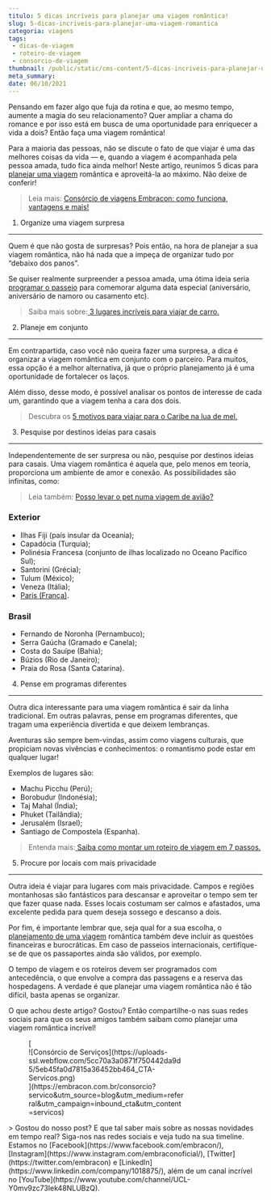 ```yaml
---
titulo: 5 dicas incríveis para planejar uma viagem romântica!
slug: 5-dicas-incriveis-para-planejar-uma-viagem-romantica
categoria: viagens
tags:
 - dicas-de-viagem
 - roteiro-de-viagem
 - consorcio-de-viagem
thumbnail: /public/static/cms-content/5-dicas-incriveis-para-planejar-uma-viagem-romantica.jpg
meta_summary: 
date: 06/10/2021
---
```

Pensando em fazer algo que fuja da rotina e que, ao mesmo tempo, aumente a magia do seu relacionamento? Quer ampliar a chama do romance e por isso está em busca de uma oportunidade para enriquecer a vida a dois? Então faça uma viagem romântica!

Para a maioria das pessoas, não se discute o fato de que viajar é uma das melhores coisas da vida — e, quando a viagem é acompanhada pela pessoa amada, tudo fica ainda melhor! Neste artigo, reunimos 5 dicas para [planejar uma viagem](https://www.embracon.com.br/blog/viagem-economica-confira-nossas-dicas-para-viajar-com-pouco-dinheiro) romântica e aproveitá-la ao máximo. Não deixe de conferir!

> Leia mais: [Consórcio de viagens Embracon: como funciona, vantagens e mais!](https://www.embracon.com.br/blog/consorcio-de-viagens-embracon-vantagens)

1. Organize uma viagem surpresa
-------------------------------

Quem é que não gosta de surpresas? Pois então, na hora de planejar a sua viagem romântica, não há nada que a impeça de organizar tudo por “debaixo dos panos”.

Se quiser realmente surpreender a pessoa amada, uma ótima ideia seria [programar o passeio](https://www.embracon.com.br/blog/confira-estas-4-dicas-financeiras-para-planejar-uma-viagem-em-familia) para comemorar alguma data especial (aniversário, aniversário de namoro ou casamento etc).

> Saiba mais sobre:[ 3 lugares incríveis para viajar de carro.](https://www.embracon.com.br/blog/3-lugares-incriveis-para-viajar-de-carro)

2. Planeje em conjunto
----------------------

Em contrapartida, caso você não queira fazer uma surpresa, a dica é organizar a viagem romântica em conjunto com o parceiro. Para muitos, essa opção é a melhor alternativa, já que o próprio planejamento já é uma oportunidade de fortalecer os laços.

Além disso, desse modo, é possível analisar os pontos de interesse de cada um, garantindo que a viagem tenha a cara dos dois.

> Descubra os [5 motivos para viajar para o Caribe na lua de mel.](https://www.embracon.com.br/blog/5-motivos-para-viajar-para-o-caribe-na-lua-de-mel)

3. Pesquise por destinos ideias para casais
-------------------------------------------

Independentemente de ser surpresa ou não, pesquise por destinos ideias para casais. Uma viagem romântica é aquela que, pelo menos em teoria, proporciona um ambiente de amor e conexão. As possibilidades são infinitas, como:

> Leia também: [Posso levar o pet numa viagem de avião?](https://www.embracon.com.br/blog/posso-levar-o-pet-numa-viagem-de-aviao)

### Exterior

- Ilhas Fiji (país insular da Oceania);
- Capadócia (Turquia);
- Polinésia Francesa (conjunto de ilhas localizado no Oceano Pacífico Sul);
- Santorini (Grécia);
- Tulum (México);
- Veneza (Itália);
- [Paris (França)](https://www.embracon.com.br/blog/5-razoes-para-aprender-a-falar-frances).

### Brasil

- Fernando de Noronha (Pernambuco);
- Serra Gaúcha (Gramado e Canela);
- Costa do Sauípe (Bahia);
- Búzios (Rio de Janeiro);
- Praia do Rosa (Santa Catarina).

4. Pense em programas diferentes
--------------------------------

Outra dica interessante para uma viagem romântica é sair da linha tradicional. Em outras palavras, pense em programas diferentes, que tragam uma experiência divertida e que deixem lembranças.

Aventuras são sempre bem-vindas, assim como viagens culturais, que propiciam novas vivências e conhecimentos: o romantismo pode estar em qualquer lugar!

Exemplos de lugares são:

- Machu Picchu (Perú);
- Borobudur (Indonésia);
- Taj Mahal (Índia);
- Phuket (Tailândia);
- Jerusalém (Israel);
- Santiago de Compostela (Espanha).

> Entenda mais:[ Saiba como montar um roteiro de viagem em 7 passos.](https://www.embracon.com.br/blog/saiba-como-montar-um-roteiro-de-viagem-em-7-passos)

5. Procure por locais com mais privacidade
------------------------------------------

Outra ideia é viajar para lugares com mais privacidade. Campos e regiões montanhosas são fantásticos para descansar e aproveitar o tempo sem ter que fazer quase nada. Esses locais costumam ser calmos e afastados, uma excelente pedida para quem deseja sossego e descanso a dois.

Por fim, é importante lembrar que, seja qual for a sua escolha, o[ planejamento de uma viagem](https://www.embracon.com.br/consorcio-servicos) romântica também deve incluir as questões financeiras e burocráticas. Em caso de passeios internacionais, certifique-se de que os passaportes ainda são válidos, por exemplo.

O tempo de viagem e os roteiros devem ser programados com antecedência, o que envolve a compra das passagens e a reserva das hospedagens. A verdade é que planejar uma viagem romântica não é tão difícil, basta apenas se organizar.

O que achou deste artigo? Gostou? Então compartilhe-o nas suas redes sociais para que os seus amigos também saibam como planejar uma viagem romântica incrível!

<figure class="w-richtext-figure-type-image w-richtext-align-center" style="max-width:310px">[<div>![Consórcio de Serviços](https://uploads-ssl.webflow.com/5cc70a3a0871f750442da9d5/5eb45fa0d7815a36452bb464_CTA-Servicos.png)</div>](https://embracon.com.br/consorcio?servico&utm_source=blog&utm_medium=referral&utm_campaign=inbound_cta&utm_content=servicos)</figure>> Gostou do nosso post? E que tal saber mais sobre as nossas novidades em tempo real? Siga-nos nas redes sociais e veja tudo na sua timeline. Estamos no [Facebook](https://www.facebook.com/embracon/), [Instagram](https://www.instagram.com/embraconoficial/), [Twitter](https://twitter.com/embracon) e [LinkedIn](https://www.linkedin.com/company/1018875/), além de um canal incrível no [YouTube](https://www.youtube.com/channel/UCL-Y0mv9zc73Iek48NLUBzQ).
